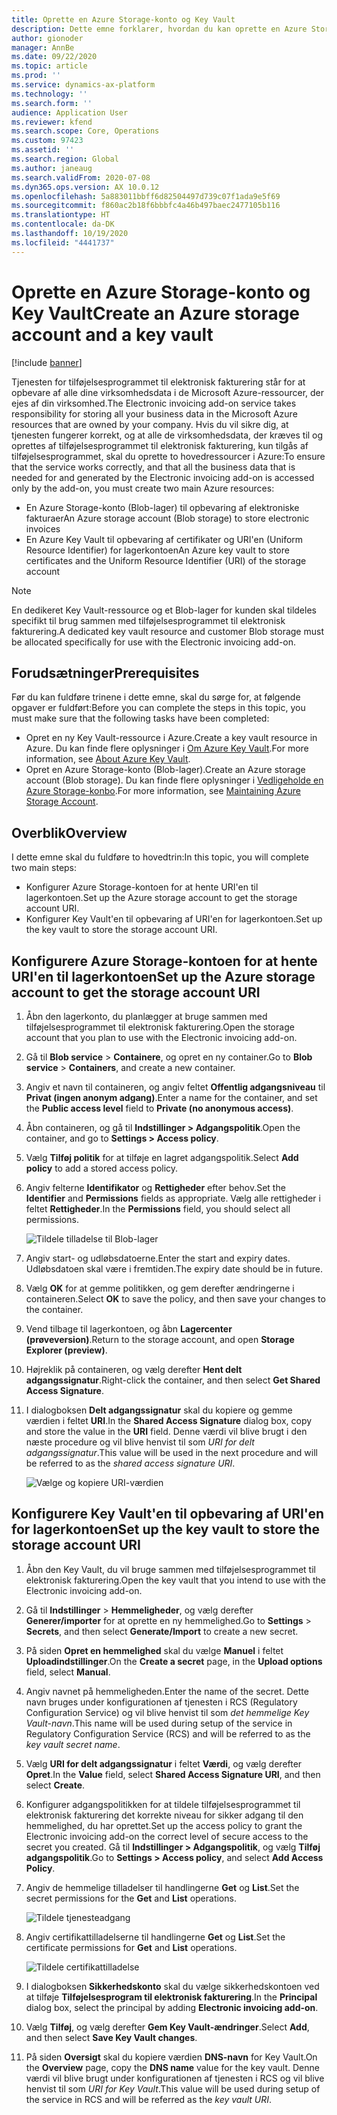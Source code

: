 ```yaml
---
title: Oprette en Azure Storage-konto og Key Vault
description: Dette emne forklarer, hvordan du kan oprette en Azure Storage-konto og Key Vault.
author: gionoder
manager: AnnBe
ms.date: 09/22/2020
ms.topic: article
ms.prod: ''
ms.service: dynamics-ax-platform
ms.technology: ''
ms.search.form: ''
audience: Application User
ms.reviewer: kfend
ms.search.scope: Core, Operations
ms.custom: 97423
ms.assetid: ''
ms.search.region: Global
ms.author: janeaug
ms.search.validFrom: 2020-07-08
ms.dyn365.ops.version: AX 10.0.12
ms.openlocfilehash: 5a883011bbff6d82504497d739c07f1ada9e5f69
ms.sourcegitcommit: f860ac2b18f6bbbfc4a46b497baec2477105b116
ms.translationtype: HT
ms.contentlocale: da-DK
ms.lasthandoff: 10/19/2020
ms.locfileid: "4441737"
---
```

# <a name="create-an-azure-storage-account-and-a-key-vault"></a><span data-ttu-id="9339e-103">Oprette en Azure Storage-konto og Key Vault</span><span class="sxs-lookup"><span data-stu-id="9339e-103">Create an Azure storage account and a key vault</span></span>

[!include [banner](../includes/banner.md)]



<span data-ttu-id="9339e-104">Tjenesten for tilføjelsesprogrammet til elektronisk fakturering står for at opbevare af alle dine virksomhedsdata i de Microsoft Azure-ressourcer, der ejes af din virksomhed.</span><span class="sxs-lookup"><span data-stu-id="9339e-104">The Electronic invoicing add-on service takes responsibility for storing all your business data in the Microsoft Azure resources that are owned by your company.</span></span> <span data-ttu-id="9339e-105">Hvis du vil sikre dig, at tjenesten fungerer korrekt, og at alle de virksomhedsdata, der kræves til og oprettes af tilføjelsesprogrammet til elektronisk fakturering, kun tilgås af tilføjelsesprogrammet, skal du oprette to hovedressourcer i Azure:</span><span class="sxs-lookup"><span data-stu-id="9339e-105">To ensure that the service works correctly, and that all the business data that is needed for and generated by the Electronic invoicing add-on is accessed only by the add-on, you must create two main Azure resources:</span></span>

- <span data-ttu-id="9339e-106">En Azure Storage-konto (Blob-lager) til opbevaring af elektroniske fakturaer</span><span class="sxs-lookup"><span data-stu-id="9339e-106">An Azure storage account (Blob storage) to store electronic invoices</span></span>
- <span data-ttu-id="9339e-107">En Azure Key Vault til opbevaring af certifikater og URI'en (Uniform Resource Identifier) for lagerkontoen</span><span class="sxs-lookup"><span data-stu-id="9339e-107">An Azure key vault to store certificates and the Uniform Resource Identifier (URI) of the storage account</span></span>

> [!NOTE]
> <span data-ttu-id="9339e-108">En dedikeret Key Vault-ressource og et Blob-lager for kunden skal tildeles specifikt til brug sammen med tilføjelsesprogrammet til elektronisk fakturering.</span><span class="sxs-lookup"><span data-stu-id="9339e-108">A dedicated key vault resource and customer Blob storage must be allocated specifically for use with the Electronic invoicing add-on.</span></span>

## <a name="prerequisites"></a><span data-ttu-id="9339e-109">Forudsætninger</span><span class="sxs-lookup"><span data-stu-id="9339e-109">Prerequisites</span></span>

<span data-ttu-id="9339e-110">Før du kan fuldføre trinene i dette emne, skal du sørge for, at følgende opgaver er fuldført:</span><span class="sxs-lookup"><span data-stu-id="9339e-110">Before you can complete the steps in this topic, you must make sure that the following tasks have been completed:</span></span>

- <span data-ttu-id="9339e-111">Opret en ny Key Vault-ressource i Azure.</span><span class="sxs-lookup"><span data-stu-id="9339e-111">Create a key vault resource in Azure.</span></span> <span data-ttu-id="9339e-112">Du kan finde flere oplysninger i [Om Azure Key Vault](https://docs.microsoft.com/azure/key-vault/general/overview).</span><span class="sxs-lookup"><span data-stu-id="9339e-112">For more information, see [About Azure Key Vault](https://docs.microsoft.com/azure/key-vault/general/overview).</span></span>
- <span data-ttu-id="9339e-113">Opret en Azure Storage-konto (Blob-lager).</span><span class="sxs-lookup"><span data-stu-id="9339e-113">Create an Azure storage account (Blob storage).</span></span> <span data-ttu-id="9339e-114">Du kan finde flere oplysninger i [Vedligeholde en Azure Storage-konbo](https://docs.microsoft.com/azure/storage/blobs/).</span><span class="sxs-lookup"><span data-stu-id="9339e-114">For more information, see [Maintaining Azure Storage Account](https://docs.microsoft.com/azure/storage/blobs/).</span></span>

## <a name="overview"></a><span data-ttu-id="9339e-115">Overblik</span><span class="sxs-lookup"><span data-stu-id="9339e-115">Overview</span></span>

<span data-ttu-id="9339e-116">I dette emne skal du fuldføre to hovedtrin:</span><span class="sxs-lookup"><span data-stu-id="9339e-116">In this topic, you will complete two main steps:</span></span>

- <span data-ttu-id="9339e-117">Konfigurer Azure Storage-kontoen for at hente URI'en til lagerkontoen.</span><span class="sxs-lookup"><span data-stu-id="9339e-117">Set up the Azure storage account to get the storage account URI.</span></span>
- <span data-ttu-id="9339e-118">Konfigurer Key Vault'en til opbevaring af URI'en for lagerkontoen.</span><span class="sxs-lookup"><span data-stu-id="9339e-118">Set up the key vault to store the storage account URI.</span></span>

## <a name="set-up-the-azure-storage-account-to-get-the-storage-account-uri"></a><span data-ttu-id="9339e-119">Konfigurere Azure Storage-kontoen for at hente URI'en til lagerkontoen</span><span class="sxs-lookup"><span data-stu-id="9339e-119">Set up the Azure storage account to get the storage account URI</span></span>

1. <span data-ttu-id="9339e-120">Åbn den lagerkonto, du planlægger at bruge sammen med tilføjelsesprogrammet til elektronisk fakturering.</span><span class="sxs-lookup"><span data-stu-id="9339e-120">Open the storage account that you plan to use with the Electronic invoicing add-on.</span></span>
2. <span data-ttu-id="9339e-121">Gå til **Blob service** \> **Containere**, og opret en ny container.</span><span class="sxs-lookup"><span data-stu-id="9339e-121">Go to **Blob service** \> **Containers**, and create a new container.</span></span>
3. <span data-ttu-id="9339e-122">Angiv et navn til containeren, og angiv feltet **Offentlig adgangsniveau** til **Privat (ingen anonym adgang)**.</span><span class="sxs-lookup"><span data-stu-id="9339e-122">Enter a name for the container, and set the **Public access level** field to **Private (no anonymous access)**.</span></span>
4. <span data-ttu-id="9339e-123">Åbn containeren, og gå til **Indstillinger \> Adgangspolitik**.</span><span class="sxs-lookup"><span data-stu-id="9339e-123">Open the container, and go to **Settings \> Access policy**.</span></span>
5. <span data-ttu-id="9339e-124">Vælg **Tilføj politik** for at tilføje en lagret adgangspolitik.</span><span class="sxs-lookup"><span data-stu-id="9339e-124">Select **Add policy** to add a stored access policy.</span></span>
6. <span data-ttu-id="9339e-125">Angiv felterne **Identifikator** og **Rettigheder** efter behov.</span><span class="sxs-lookup"><span data-stu-id="9339e-125">Set the **Identifier** and **Permissions** fields as appropriate.</span></span> <span data-ttu-id="9339e-126">Vælg alle rettigheder i feltet **Rettigheder**.</span><span class="sxs-lookup"><span data-stu-id="9339e-126">In the **Permissions** field, you should select all permissions.</span></span>

    ![Tildele tilladelse til Blob-lager](media/e-Invoicing-services-create-azure-resources-grant-blob-permissions.png)

7. <span data-ttu-id="9339e-128">Angiv start- og udløbsdatoerne.</span><span class="sxs-lookup"><span data-stu-id="9339e-128">Enter the start and expiry dates.</span></span> <span data-ttu-id="9339e-129">Udløbsdatoen skal være i fremtiden.</span><span class="sxs-lookup"><span data-stu-id="9339e-129">The expiry date should be in future.</span></span>
8. <span data-ttu-id="9339e-130">Vælg **OK** for at gemme politikken, og gem derefter ændringerne i containeren.</span><span class="sxs-lookup"><span data-stu-id="9339e-130">Select **OK** to save the policy, and then save your changes to the container.</span></span>
9. <span data-ttu-id="9339e-131">Vend tilbage til lagerkontoen, og åbn **Lagercenter (prøveversion)**.</span><span class="sxs-lookup"><span data-stu-id="9339e-131">Return to the storage account, and open **Storage Explorer (preview)**.</span></span>
10. <span data-ttu-id="9339e-132">Højreklik på containeren, og vælg derefter **Hent delt adgangssignatur**.</span><span class="sxs-lookup"><span data-stu-id="9339e-132">Right-click the container, and then select **Get Shared Access Signature**.</span></span>
11. <span data-ttu-id="9339e-133">I dialogboksen **Delt adgangssignatur** skal du kopiere og gemme værdien i feltet **URI**.</span><span class="sxs-lookup"><span data-stu-id="9339e-133">In the **Shared Access Signature** dialog box, copy and store the value in the **URI** field.</span></span> <span data-ttu-id="9339e-134">Denne værdi vil blive brugt i den næste procedure og vil blive henvist til som *URI for delt adgangssignatur*.</span><span class="sxs-lookup"><span data-stu-id="9339e-134">This value will be used in the next procedure and will be referred to as the *shared access signature URI*.</span></span>

    ![Vælge og kopiere URI-værdien](media/e-Invoicing-services-create-azure-resources-select-and-copy-uri.png)

## <a name="set-up-the-key-vault-to-store-the-storage-account-uri"></a><span data-ttu-id="9339e-136">Konfigurere Key Vault'en til opbevaring af URI'en for lagerkontoen</span><span class="sxs-lookup"><span data-stu-id="9339e-136">Set up the key vault to store the storage account URI</span></span>

1. <span data-ttu-id="9339e-137">Åbn den Key Vault, du vil bruge sammen med tilføjelsesprogrammet til elektronisk fakturering.</span><span class="sxs-lookup"><span data-stu-id="9339e-137">Open the key vault that you intend to use with the Electronic invoicing add-on.</span></span>
2. <span data-ttu-id="9339e-138">Gå til **Indstillinger** \> **Hemmeligheder**, og vælg derefter **Generer/importer** for at oprette en ny hemmelighed.</span><span class="sxs-lookup"><span data-stu-id="9339e-138">Go to **Settings** \> **Secrets**, and then select **Generate/Import** to create a new secret.</span></span>
3. <span data-ttu-id="9339e-139">På siden **Opret en hemmelighed** skal du vælge **Manuel** i feltet **Uploadindstillinger**.</span><span class="sxs-lookup"><span data-stu-id="9339e-139">On the **Create a secret** page, in the **Upload options** field, select **Manual**.</span></span>
4. <span data-ttu-id="9339e-140">Angiv navnet på hemmeligheden.</span><span class="sxs-lookup"><span data-stu-id="9339e-140">Enter the name of the secret.</span></span> <span data-ttu-id="9339e-141">Dette navn bruges under konfigurationen af tjenesten i RCS (Regulatory Configuration Service) og vil blive henvist til som *det hemmelige Key Vault-navn*.</span><span class="sxs-lookup"><span data-stu-id="9339e-141">This name will be used during setup of the service in Regulatory Configuration Service (RCS) and will be referred to as the *key vault secret name*.</span></span>
5. <span data-ttu-id="9339e-142">Vælg **URI for delt adgangssignatur** i feltet **Værdi**, og vælg derefter **Opret**.</span><span class="sxs-lookup"><span data-stu-id="9339e-142">In the **Value** field, select **Shared Access Signature URI**, and then select **Create**.</span></span>
6. <span data-ttu-id="9339e-143">Konfigurer adgangspolitikken for at tildele tilføjelsesprogrammet til elektronisk fakturering det korrekte niveau for sikker adgang til den hemmelighed, du har oprettet.</span><span class="sxs-lookup"><span data-stu-id="9339e-143">Set up the access policy to grant the Electronic invoicing add-on the correct level of secure access to the secret you created.</span></span> <span data-ttu-id="9339e-144">Gå til **Indstillinger \> Adgangspolitik**, og vælg **Tilføj adgangspolitik**.</span><span class="sxs-lookup"><span data-stu-id="9339e-144">Go to **Settings \> Access policy**, and select **Add Access Policy**.</span></span>
7. <span data-ttu-id="9339e-145">Angiv de hemmelige tilladelser til handlingerne **Get** og **List**.</span><span class="sxs-lookup"><span data-stu-id="9339e-145">Set the secret permissions for the **Get** and **List** operations.</span></span>

    ![Tildele tjenesteadgang](media/e-Invoicing-services-create-azure-resources-grant-service-access.png)

8. <span data-ttu-id="9339e-147">Angiv certifikattilladelserne til handlingerne **Get** og **List**.</span><span class="sxs-lookup"><span data-stu-id="9339e-147">Set the certificate permissions for **Get** and **List** operations.</span></span>

    ![Tildele certifikattilladelse](media/e-Invoicing-services-create-azure-resources-grant-certificate-permission.png)

9. <span data-ttu-id="9339e-149">I dialogboksen **Sikkerhedskonto** skal du vælge sikkerhedskontoen ved at tilføje **Tilføjelsesprogram til elektronisk fakturering**.</span><span class="sxs-lookup"><span data-stu-id="9339e-149">In the **Principal** dialog box, select the principal by adding **Electronic invoicing add-on**.</span></span>
10. <span data-ttu-id="9339e-150">Vælg **Tilføj**, og vælg derefter **Gem Key Vault-ændringer**.</span><span class="sxs-lookup"><span data-stu-id="9339e-150">Select **Add**, and then select **Save Key Vault changes**.</span></span>
11. <span data-ttu-id="9339e-151">På siden **Oversigt** skal du kopiere værdien **DNS-navn** for Key Vault.</span><span class="sxs-lookup"><span data-stu-id="9339e-151">On the **Overview** page, copy the **DNS name** value for the key vault.</span></span> <span data-ttu-id="9339e-152">Denne værdi vil blive brugt under konfigurationen af tjenesten i RCS og vil blive henvist til som *URI for Key Vault*.</span><span class="sxs-lookup"><span data-stu-id="9339e-152">This value will be used during setup of the service in RCS and will be referred as the *key vault URI*.</span></span>
